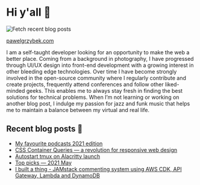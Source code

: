 # Hi y'all 👋

![Fetch recent blog posts](https://github.com/pawelgrzybek/pawelgrzybek/workflows/Fetch%20recent%20blog%20posts/badge.svg)

[pawelgrzybek.com](https://pawelgrzybek.com)

I am a self-taught developer looking for an opportunity to make the web a better place. Coming from a background in photography, I have progressed through UI/UX design into front-end development with a growing interest in other bleeding edge technologies. Over time I have become strongly involved in the open-source community where I regularly contribute and create projects, frequently attend conferences and follow other liked-minded geeks. This enables me to always stay fresh in finding the best solutions for technical problems. When I’m not learning or working on another blog post, I indulge my passion for jazz and funk music that helps me to maintain a balance between my virtual and real life.

## Recent blog posts 📝

<!-- FEED-START -->
- [My favourite podcasts 2021 edition](https://pawelgrzybek.com/my-favourite-podcasts-2021-edition/)
- [CSS Container Queries — a revolution for responsive web design](https://pawelgrzybek.com/css-container-queries-a-revolution-for-responsive-web-design/)
- [Autostart tmux on Alacritty launch](https://pawelgrzybek.com/autostart-tmux-on-alacritty-launch/)
- [Top picks — 2021 May](https://pawelgrzybek.com/top-picks-2021-may/)
- [I built a thing - JAMstack commenting system using AWS CDK, API Gateway, Lambda and DynamoDB](https://pawelgrzybek.com/i-built-a-thing-jamstack-commenting-system-using-aws-cdk-api-gateway-lambda-and-dynamodb/)
<!-- FEED-END -->